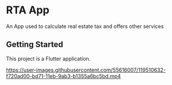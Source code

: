 # RTA App

An App used to calculate real estate tax and offers other services

## Getting Started

This project is a Flutter application.



https://user-images.githubusercontent.com/55616007/119510632-f720ad00-bd71-11eb-9ab3-b1355a6bc5bd.mp4


